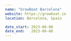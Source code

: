 ```yaml
---
name: "GrowBoat Barcelona"
website: https://growboat.io
location: Bercelona, Spain

date_start: 2023-06-08
date_end:   2023-06-08
---
```

